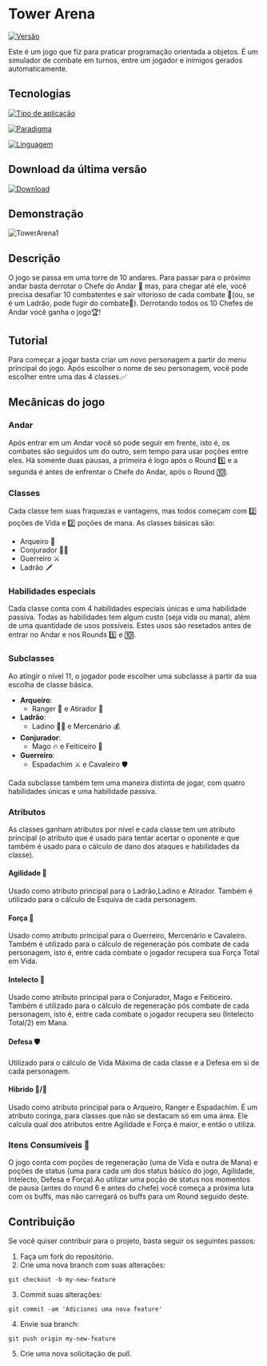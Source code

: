 # Tower Arena
[![Versão](https://img.shields.io/badge/vers%C3%A3o-0.3.0-brightgreen.svg)](https://github.com/user/repo/releases)

Este é um jogo que fiz para praticar programação orientada a objetos. É um simulador de combate em turnos, entre um jogador e inimigos gerados automaticamente. 

## Tecnologias
[![Tipo de aplicação](https://img.shields.io/badge/aplica%C3%A7%C3%A3o-console-blue.svg)](#)

[![Paradigma](https://img.shields.io/badge/paradigma-POO-blue.svg)](#)

[![Linguagem](https://img.shields.io/badge/linguagem-C%23-brightgreen.svg)](https://docs.microsoft.com/pt-br/dotnet/csharp/)

## Download da última versão
[![Download](https://img.shields.io/badge/Download-drive-brightgreen.svg)](https://drive.google.com/file/d/1qmMp5Gq0KjfKH-aP56b0T7cDfdVqUJKZ/view?usp=share_link)

## Demonstração
![TowerArena1](https://media.giphy.com/media/Ql7b2JUi8Hp9UsM5jH/giphy.gif)

## Descrição
O jogo se passa em uma torre de 10 andares. Para passar para o próximo andar basta derrotar o Chefe do Andar 👺
mas, para chegar até ele, você precisa desafiar 10 combatentes e sair vitorioso de cada combate 👊(ou, se é um Ladrão, pode fugir do combate🏃). Derrotando todos os 10 Chefes de Andar você ganha o jogo🏆!

## Tutorial
Para começar a jogar basta criar um novo personagem a partir do menu principal do jogo. Após escolher o nome de seu personagem, você pode escolher entre uma das 4 classes.✅ 

## Mecânicas do jogo
### Andar
 Após entrar em um Andar você só pode seguir em frente, isto é, os combates são seguidos um do outro, sem tempo para usar poções entre eles. Há somente duas pausas, a primeira é logo após o Round 5️⃣ e a segunda é antes de enfrentar o Chefe do Andar, após o Round 🔟. 
### Classes
Cada classe tem suas fraquezas e vantagens, mas todos começam com 2️⃣ poções de Vida e 2️⃣ poções de mana.
As classes básicas são: 
- Arqueiro 🏹 
- Conjurador 🧙‍♂️ 
- Guerreiro ⚔️
- Ladrão 🗡️

### Habilidades especiais
Cada classe conta com 4 habilidades especiais únicas e uma habilidade passiva. Todas as habilidades tem algum custo (seja vida ou mana), além de uma quantidade de usos possíveis. Estes usos são resetados antes de entrar no Andar e nos Rounds 5️⃣ e 🔟.

### Subclasses
Ao atingir o nível 11, o jogador pode escolher uma subclasse à partir da sua escolha de classe básica.
- **Arqueiro**: 
    - Ranger 🐺 e Atirador 🎯
- **Ladrão**:
    - Ladino 🐱‍👤 e Mercenário 💰
- **Conjurador**:
    - Mago 🔥 e Feiticeiro 👿 
- **Guerreiro**:
    - Espadachim ⚔ e Cavaleiro 🛡️ 


Cada subclasse também tem uma maneira distinta de jogar, com quatro habilidades únicas e uma habilidade passiva. 

### Atributos
As classes ganham atributos por nível e cada classe tem um atributo principal (o atributo que é usado para tentar acertar o oponente e que também é usado para o cálculo de dano dos ataques e habilidades da classe).

#### Agilidade 💨
Usado como atributo principal para o Ladrão,Ladino e Atirador.
Também é utilizado para o cálculo de Esquiva de cada personagem.

#### Força 💪
Usado como atributo principal para o Guerreiro, Mercenário e Cavaleiro.
Também é utilizado para o cálculo de regeneração pós combate de cada personagem, isto é, entre cada combate o jogador recupera sua Força Total em Vida.

#### Intelecto 🧠
Usado como atributo principal para o Conjurador, Mago e Feiticeiro.
Também é utilizado para o cálculo de regeneração pós combate de cada personagem, isto é, entre cada combate o jogador recupera seu (Intelecto Total/2) em Mana.

#### Defesa 🛡
Utilizado para o cálculo de Vida Máxima de cada classe e a Defesa em si de cada personagem.

#### Hibrido 💨/💪
Usado como atributo principal para o Arqueiro, Ranger e Espadachim.
É um atributo coringa, para classes que não se destacam só em uma área. Ele calcula qual dos atributos entre Agilidade e Força é maior, e então o utiliza. 

### Itens Consumíveis 🧪
O jogo conta com poções de regeneração (uma de Vida e outra de Mana) e poções de status (uma para cada um dos status básico do jogo,  Agilidade, Intelecto, Defesa e Força).Ao utilizar uma poção de status nos momentos de pausa (antes do round 6 e antes do chefe) você começa a próxima luta com os buffs, mas não carregará os buffs para um Round seguido deste.

## Contribuição

Se você quiser contribuir para o projeto, basta seguir os seguintes passos:

1. Faça um fork do repositório.
2. Crie uma nova branch com suas alterações: 
```
git checkout -b my-new-feature
```
3. Commit suas alterações: 
```
git commit -am 'Adicionei uma nova feature'
```
4. Envie sua branch: 
```
git push origin my-new-feature
```
5. Crie uma nova solicitação de pull.

